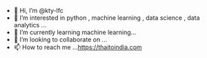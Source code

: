 - 👋 Hi, I’m @kty-lfc
- 👀 I’m interested in python , machine learning , data science , data analytics ...
- 🌱 I’m currently learning machine learning...
- 💞️ I’m looking to collaborate on ...
- 📫 How to reach me ...https://thaitoindia.com

<!---
kty-lfc/kty-lfc is a ✨ special ✨ repository because its `README.md` (this file) appears on your GitHub profile.
You can click the Preview link to take a look at your changes.
--->
